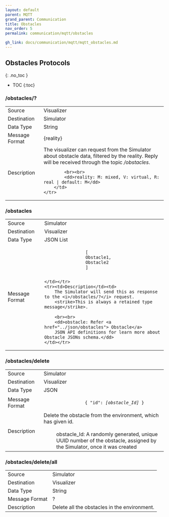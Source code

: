 ```yaml
---
layout: default
parent: MQTT
grand_parent: Communication
title: Obstacles
nav_order: 5
permalink: communication/mqtt/obstacles

gh_link: docs/communication/mqtt/mqtt_obstacles.md
---
```


## Obstacles Protocols
{: .no_toc }

- TOC
{:toc}


### /obstacles/?

<table>
    <tr><td>Source</td><td>Visualizer</td></tr>
    <tr><td>Destination</td><td>Simulator</td></tr>
    <tr><td>Data Type</td><td>String</td></tr>
    <tr><td>Message Format</td><td>
        {reality}
    </td></tr>
    <tr><td>Description</td>
        <td>
            The visualizer can request from the Simulator about obstacle data, filtered by the reality. Reply will be received through the topic <i>/obstacles</i>.

            <br><br>
            <dd>reality: M: mixed, V: virtual, R: real | default: M</dd>
        </td>
    </tr>
</table>

### /obstacles

<table>
    <tr><td>Source</td><td> Simulator </td></tr>
    <tr><td>Destination</td><td> Visualizer</td></tr>
    <tr><td>Data Type</td><td> JSON List</td></tr>
    <tr><td>Message Format</td><td>
        <div class="language-json highlighter-rouge">
            <code class="highlight">
                [
                Obstacle1,
                Obstacle2
                ]
            </code>
        </div>

    </td></tr>
    <tr><td>Description</td><td>
        The Simulator will send this as response to the <i>/obstacles/?</i> request.
        <strike>This is always a retained type message</strike>.

        <br><br>
        <dd>obstacle: Refer <a href="../json/obstacles"> Obstacle</a>
        JSON API definitions for learn more about Obstacle JSONs schema.</dd>
    </td></tr>
</table>

### /obstacles/delete

<table>
    <tr><td>Source</td><td> Simulator </td></tr>
    <tr><td>Destination</td><td> Visualizer</td></tr>
    <tr><td>Data Type</td><td> JSON</td></tr>
    <tr><td>Message Format</td><td>
        <div class="language-json highlighter-rouge">
            <code class="highlight">
                { "id": <i>[obstacle_Id]</i> }
            </code>
        </div>
    </td></tr>
    <tr><td>Description</td><td>
        Delete the obstacle from the environment, which has given id.
        <br><br>
        <dd>obstacle_Id: A randomly generated, unique UUID number of the obstacle,
            assigned by the Simulator, once it was created</dd>
        </td>
    </tr>
</table>

### /obstacles/delete/all

<table>
    <tr><td>Source</td><td> Simulator </td></tr>
    <tr><td>Destination</td><td> Visualizer</td></tr>
    <tr><td>Data Type</td><td> String </td></tr>
    <tr><td>Message Format</td><td>
        ?
    </td></tr>
    <tr><td>Description</td><td>
        Delete all the obstacles in the environment.
    </td></tr>
</table>
